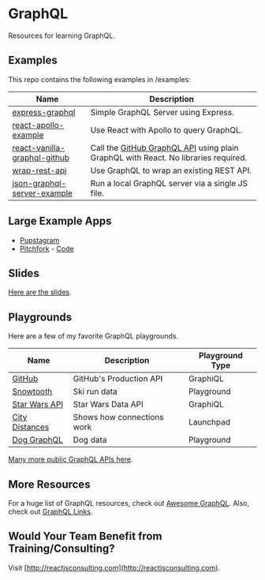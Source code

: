 # GraphQL

Resources for learning GraphQL.

## Examples

This repo contains the following examples in /examples:

| Name                                                                                                                   | Description                                                                                                            |
| ---------------------------------------------------------------------------------------------------------------------- | ---------------------------------------------------------------------------------------------------------------------- |
| [express-graphql](https://github.com/coryhouse/graphql/tree/master/examples/express-graphql)                           | Simple GraphQL Server using Express.                                                                                   |
| [react-apollo-example](https://github.com/coryhouse/graphql/tree/master/examples/react-apollo-example)                 | Use React with Apollo to query GraphQL.                                                                                |
| [react-vanilla-graphql-github](https://github.com/coryhouse/graphql/tree/master/examples/react-vanilla-graphql-github) | Call the [GitHub GraphQL API](https://developer.github.com/v4/) using plain GraphQL with React. No libraries required. |
| [wrap-rest-api](https://github.com/coryhouse/graphql/tree/master/examples/wrap-rest-api)                               | Use GraphQL to wrap an existing REST API.                                                                              |
| [json-graphql-server-example](https://github.com/coryhouse/graphql/tree/master/examples/json-graphql-server)           | Run a local GraphQL server via a single JS file.                                                                       |

## Large Example Apps

- [Pupstagram](https://codesandbox.io/s/8819w85jn9)
- [Pitchfork](http://pitchfork.highforthis.com) - [Code](https://github.com/staylor/pitchfork-scraper)

## Slides

[Here are the slides](https://www.dropbox.com/s/izm8njmis6l1sk0/The%207%20Pillar%20Developer%20-%20Codestock%202019.pptx?dl=0).

## Playgrounds

Here are a few of my favorite GraphQL playgrounds.

| Name                                                       | Description                | Playground Type |
| ---------------------------------------------------------- | -------------------------- | --------------- |
| [GitHub](https://developer.github.com/v4/explorer/)        | GitHub's Production API    | GraphiQL        |
| [Snowtooth](http://snowtooth.herokuapp.com/playground)     | Ski run data               | Playground      |
| [Star Wars API](https://graphql.org/swapi-graphql/)        | Star Wars Data API         | GraphiQL        |
| [City Distances](https://launchpad.graphql.com/lk3qk3zq7q) | Shows how connections work | Launchpad       |
| [Dog GraphQL](https://dog-graphql-api.glitch.me/graphql)   | Dog data                   | Playground      |

[Many more public GraphQL APIs here](https://github.com/APIs-guru/graphql-apis).

## More Resources

For a huge list of GraphQL resources, check out [Awesome GraphQL](https://github.com/chentsulin/awesome-graphql).
Also, check out [GraphQL Links](https://www.aligneddev.net/blog/2017/graphql/).

## Would Your Team Benefit from Training/Consulting?

Visit [http://reactjsconsulting.com](http://reactjsconsulting.com).
